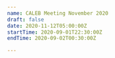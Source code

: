 ```yaml
---
name: CALEB Meeting November 2020
draft: false
date: 2020-11-12T05:00:00Z
startTime: 2020-09-01T22:30:00Z
endTime: 2020-09-02T00:30:00Z

---
```

